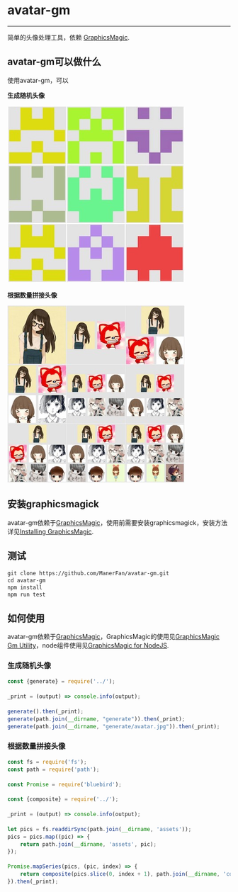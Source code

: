 # avatar-gm
***

简单的头像处理工具，依赖 [GraphicsMagic](http://www.graphicsmagick.org/).

## avatar-gm可以做什么

使用avatar-gm，可以

**生成随机头像**

![generate](pics/generate.jpg)

**根据数量拼接头像**

![composite](pics/composite.jpg)



## 安装graphicsmagick

avatar-gm依赖于[GraphicsMagic](http://www.graphicsmagick.org/)，使用前需要安装graphicsmagick，安装方法详见[Installing GraphicsMagic](http://www.graphicsmagick.org/README.html).



## 测试

```shell
git clone https://github.com/ManerFan/avatar-gm.git
cd avatar-gm
npm install
npm run test
```



## 如何使用

avatar-gm依赖于[GraphicsMagic](http://www.graphicsmagick.org/)，GraphicsMagic的使用见[GraphicsMagic Gm Utility](http://www.graphicsmagick.org/GraphicsMagick.html)，node组件使用见[GraphicsMagic for NodeJS](http://aheckmann.github.io/gm/docs.html).



### 生成随机头像

```javascript
const {generate} = require('../');

_print = (output) => console.info(output);

generate().then(_print);
generate(path.join(__dirname, "generate")).then(_print);
generate(path.join(__dirname, "generate/avatar.jpg")).then(_print);
```



### 根据数量拼接头像

```javascript
const fs = require('fs');
const path = require('path');

const Promise = require('bluebird');

const {composite} = require('../');

_print = (output) => console.info(output);

let pics = fs.readdirSync(path.join(__dirname, 'assets'));
pics = pics.map((pic) => {
    return path.join(__dirname, 'assets', pic);
});

Promise.mapSeries(pics, (pic, index) => {
    return composite(pics.slice(0, index + 1), path.join(__dirname, 'composite', `composite${index + 1}.png`));
}).then(_print);
```





